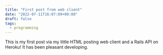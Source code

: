 ```yaml
---
title: "First post from web client"
date: "2022-07-11T16:07:09+00:00"
draft: false
tags:
  - programming
---
```


This is my first post via my little HTML posting web client and a Rails API on Heroku!
It has been pleasant developing.

